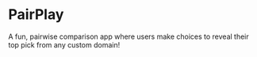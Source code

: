 # PairPlay
A fun, pairwise comparison app where users make choices to reveal their top pick from any custom domain!
